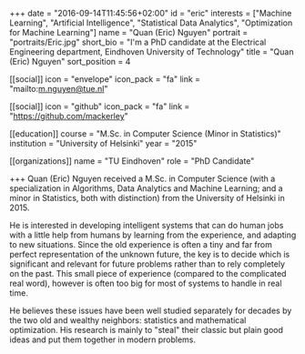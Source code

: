 +++
date = "2016-09-14T11:45:56+02:00"
id = "eric"
interests = ["Machine Learning", "Artificial Intelligence", "Statistical Data Analytics", "Optimization for Machine Learning"]
name = "Quan (Eric) Nguyen"
portrait = "portraits/Eric.jpg"
short_bio = "I'm a PhD candidate at the Electrical Engineering department, Eindhoven University of Technology"
title = "Quan (Eric) Nguyen"
sort_position = 4

[[social]]
    icon = "envelope"
    icon_pack = "fa"
    link = "mailto:m.nguyen@tue.nl"

[[social]]
    icon = "github"
    icon_pack = "fa"
    link = "https://github.com/mackerley"

[[education]]
    course = "M.Sc. in Computer Science (Minor in Statistics)"
    institution = "University of Helsinki"
    year = "2015"

[[organizations]]
    name = "TU Eindhoven"
    role = "PhD Candidate"

+++
Quan (Eric) Nguyen received a M.Sc. in Computer Science (with a specialization in Algorithms, Data Analytics and Machine Learning; and a minor in Statistics, both with distinction) from the University of Helsinki in 2015.

He is interested in developing intelligent systems that can do human jobs with a little help from humans by learning from the experience, and adapting to new situations. Since the old experience is often a tiny and far from perfect representation of the unknown future, the key is to decide which is significant and relevant for future problems rather than to rely completely on the past. This small piece of experience (compared to the complicated real word), however is often too big for most of systems to handle in real time.

He believes these issues have been well studied separately for decades by the two old and wealthy neighbors: statistics and mathematical optimization. His research is mainly to "steal" their classic but plain good ideas and put them together in modern problems.